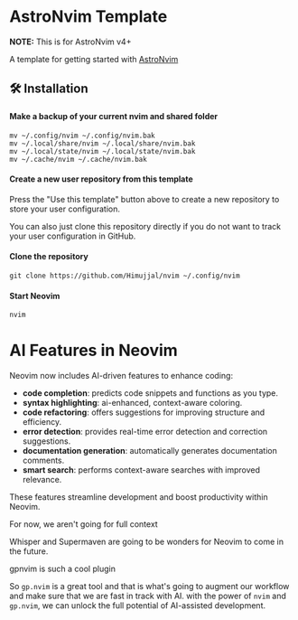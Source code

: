 # AstroNvim Template

**NOTE:** This is for AstroNvim v4+

A template for getting started with [AstroNvim](https://github.com/AstroNvim/AstroNvim)

## 🛠️ Installation

#### Make a backup of your current nvim and shared folder

```shell
mv ~/.config/nvim ~/.config/nvim.bak
mv ~/.local/share/nvim ~/.local/share/nvim.bak
mv ~/.local/state/nvim ~/.local/state/nvim.bak
mv ~/.cache/nvim ~/.cache/nvim.bak
```

#### Create a new user repository from this template

Press the "Use this template" button above to create a new repository to store your user configuration.

You can also just clone this repository directly if you do not want to track your user configuration in GitHub.

#### Clone the repository

```shell
git clone https://github.com/Himujjal/nvim ~/.config/nvim
```

#### Start Neovim

```shell
nvim
```

# AI Features in Neovim

Neovim now includes AI-driven features to enhance coding:

- **code completion**: predicts code snippets and functions as you type.
- **syntax highlighting**: ai-enhanced, context-aware coloring.
- **code refactoring**: offers suggestions for improving structure and efficiency.
- **error detection**: provides real-time error detection and correction suggestions.
- **documentation generation**: automatically generates documentation comments.
- **smart search**: performs context-aware searches with improved relevance.

These features streamline development and boost productivity within Neovim.

For now, we aren't going for full context

Whisper and Supermaven are going to be wonders for Neovim to come in the future.

gpnvim is such a cool plugin

So `gp.nvim` is a great tool and that is what's going to augment our workflow and make sure that we are fast in track with AI.
with the power of `nvim` and `gp.nvim`, we can unlock the full potential of AI-assisted development.


